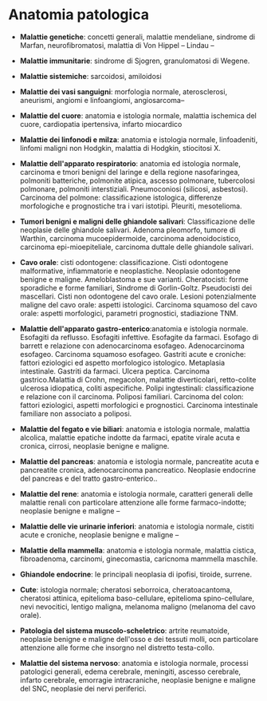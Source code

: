 # Anatomia patologica
- __Malattie genetiche__: concetti generali, malattie mendeliane, sindrome di Marfan, neurofibromatosi, malattia di Von Hippel – Lindau –

- __Malattie immunitarie__: sindrome di Sjogren, granulomatosi di Wegene.

- __Malattie sistemiche__: sarcoidosi, amiloidosi

- __Malattie dei vasi sanguigni__: morfologia normale, aterosclerosi, aneurismi, angiomi e linfoangiomi, angiosarcoma–

- __Malattie del cuore__: anatomia e istologia normale, malattia ischemica del cuore, cardiopatia ipertensiva, infarto miocardico

- __Malattie dei linfonodi e milza__: anatomia e istologia normale, linfoadeniti, linfomi maligni non Hodgkin, malattia di Hodgkin, stiocitosi X.

- __Malattie dell'apparato respiratorio__: anatomia ed istologia normale, carcinoma e tmori benigni del laringe e della regione nasofaringea, polmoniti batteriche, polmonite atipica, ascesso polmonare, tubercolosi polmonare, polmoniti interstiziali. Pneumoconiosi (silicosi, asbestosi). Carcinoma del polmone: classificazione istologica, differenze morfologiche e prognostiche tra i vari istotipi. Pleuriti, mesotelioma.

- __Tumori benigni e maligni delle ghiandole salivari__: Classificazione delle neoplasie delle ghiandole salivari. Adenoma pleomorfo, tumore di Warthin, carcinoma mucoepidermoide, carcinoma adenoidocistico, carcinoma epi-mioepiteliale, carcinoma duttale delle ghiandole salivari.

- __Cavo orale__: cisti odontogene: classificazione. Cisti odontogene malformative, infiammatorie e neoplastiche. Neoplasie odontogene benigne e maligne. Ameloblastoma e sue varianti. Cheratocisti: forme sporadiche e forme familiari, Sindrome di Gorlin-Goltz. Pseudocisti dei mascellari. Cisti non odontogene del cavo orale.
Lesioni potenzialmente maligne del cavo orale: aspetti istologici. Carcinoma squamoso del cavo orale: aspetti morfologici, parametri prognostici, stadiazione TNM.

- __Malattie dell'apparato gastro-enterico__:anatomia e istologia normale. Esofagiti da reflusso. Esofagiti infettive. Esofagite da farmaci. Esofago di barrett e relazione con adenocarcinoma esofageo. Adenocarcinoma esofageo. Carcinoma squamoso esofageo. Gastriti acute e croniche: fattori eziologici ed aspetto morfologico istologico. Metaplasia intestinale. Gastriti da farmaci. Ulcera peptica. Carcinoma gastrico.Malattia di Crohn, megacolon, malattie diverticolari, retto-colite ulcerosa idiopatica, coliti aspecifiche. Polipi ingtestinali: classificazione e relazione con il carcinoma. Poliposi familiari. Carcinoma del colon: fattori eziologici, aspetti morfologici e prognostici. Carcinoma intestinale familiare non associato a poliposi.

- __Malattie del fegato e vie biliari__: anatomia e istologia normale, malattia alcolica, malattie epatiche indotte da farmaci, epatite virale acuta e cronica, cirrosi, neoplasie benigne e maligne.

- __Malattie del pancreas__: anatomia e istologia normale, pancreatite acuta e pancreatite cronica, adenocarcinoma pancreatico. Neoplasie endocrine del pancreas e del tratto gastro-enterico..

- __Malattie del rene__: anatomia e istologia normale, caratteri generali delle malattie renali con particolare attenzione alle forme farmaco-indotte; neoplasie benigne e maligne –

- __Malattie delle vie urinarie inferiori__: anatomia e istologia normale, cistiti acute e croniche, neoplasie benigne e maligne –

- __Malattie della mammella__: anatomia e istologia normale, malattia cistica, fibroadenoma, carcinomi, ginecomastia, caricnoma mammella maschile.

- __Ghiandole endocrine__: le principali neoplasia di ipofisi, tiroide, surrene.

- __Cute__: istologia normale; cheratosi seborroica, cheratoacantoma, cheratosi attinica, epitelioma baso-cellulare, epitelioma spino-cellulare, nevi nevocitici, lentigo maligna, melanoma maligno (melanoma del cavo orale).

- __Patologia del sistema muscolo-scheletrico__: artrite reumatoide, neoplasie benigne e maligne dell'osso e dei tessuti molli, ocn particolare attenzione alle forme che insorgno nel distretto testa-collo.

- __Malattie del sistema nervoso__: anatomia e istologia normale, processi patologici generali, edema cerebrale, meningiti, ascesso cerebrale, infarto cerebrale, emorragie intracraniche, neoplasie benigne e maligne del SNC, neoplasie dei nervi periferici.

